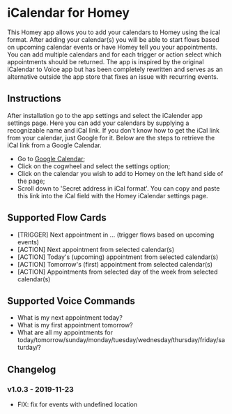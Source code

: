 # iCalendar for Homey
This Homey app allows you to add your calendars to Homey using the ical format. After adding your calendar(s) you will be able to start flows based on upcoming calendar events or have Homey tell you your appointments. You can add multiple calendars and for each trigger or action select which appointments should be returned. The app is inspired by the original iCalendar to Voice app but has been completely rewritten and serves as an alternative outside the app store that fixes an issue with recurring events.

## Instructions
After installation go to the app settings and select the iCalender app settings page. Here you can add your calendars by supplying a recognizable name and iCal link. If you don't know how to get the iCal link from your calendar, just Google for it. Below are the steps to retrieve the iCal link from a Google Calendar.
* Go to [Google Calendar](https://calendar.google.com);
* Click on the cogwheel and select the settings option;
* Click on the calendar you wish to add to Homey on the left hand side of the page;
* Scroll down to 'Secret address in iCal format'. You can copy and paste this link into the iCal field with the Homey iCalendar settings page.

## Supported Flow Cards
* [TRIGGER] Next appointment in ... (trigger flows based on upcoming events)
* [ACTION] Next appointment from selected calendar(s)
* [ACTION] Today's (upcoming) appointment from selected calendar(s)
* [ACTION] Tomorrow's (first) appointment from selected calendar(s)
* [ACTION] Appointments from selected day of the week from selected calendar(s)

## Supported Voice Commands
* What is my next appointment today?
* What is my first appointment tomorrow?
* What are all my appointments for today/tomorrow/sunday/monday/tuesday/wednesday/thursday/friday/saturday/?

## Changelog
### v1.0.3 - 2019-11-23
* FIX: fix for events with undefined location

